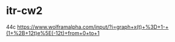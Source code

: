 # itr-cw2

44c https://www.wolframalpha.com/input/?i=graph+x(t)+%3D+1-+(1+%2B+12t)e%5E(-12t)+from+0+to+1
